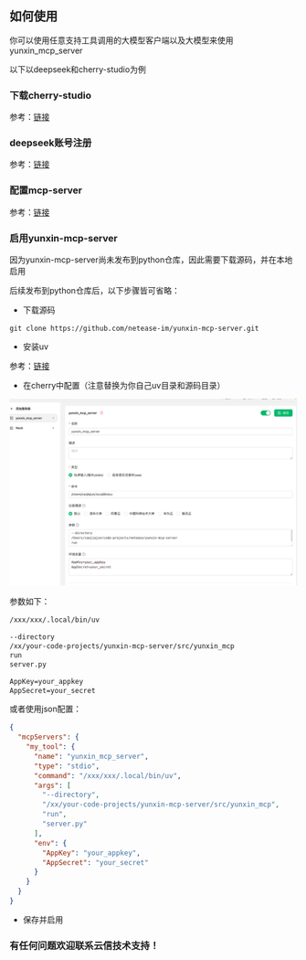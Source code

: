 
## 如何使用

你可以使用任意支持工具调用的大模型客户端以及大模型来使用yunxin_mcp_server

以下以deepseek和cherry-studio为例

### 下载cherry-studio

参考：[链接](https://cherry-ai.com/download)

### deepseek账号注册

参考：[链接](https://www.deepseek.com/)

### 配置mcp-server

参考：[链接](https://docs.cherry-ai.com/advanced-basic/mcp)

### 启用yunxin-mcp-server

因为yunxin-mcp-server尚未发布到python仓库，因此需要下载源码，并在本地启用

后续发布到python仓库后，以下步骤皆可省略：

* 下载源码

```
git clone https://github.com/netease-im/yunxin-mcp-server.git
```

* 安装uv

参考：[链接](https://docs.astral.sh/uv/)

* 在cherry中配置（注意替换为你自己uv目录和源码目录）

![img_38.png](img_38.png)

参数如下：
```
/xxx/xxx/.local/bin/uv
```
```
--directory
/xx/your-code-projects/yunxin-mcp-server/src/yunxin_mcp
run
server.py
```
```
AppKey=your_appkey
AppSecret=your_secret
```

或者使用json配置：
```json
{
  "mcpServers": {
    "my_tool": {
      "name": "yunxin_mcp_server",
      "type": "stdio",
      "command": "/xxx/xxx/.local/bin/uv",
      "args": [
        "--directory",
        "/xx/your-code-projects/yunxin-mcp-server/src/yunxin_mcp",
        "run",
        "server.py"
      ],
      "env": {
        "AppKey": "your_appkey",
        "AppSecret": "your_secret"
      }
    }
  }
}
```

* 保存并启用


### 有任何问题欢迎联系云信技术支持！